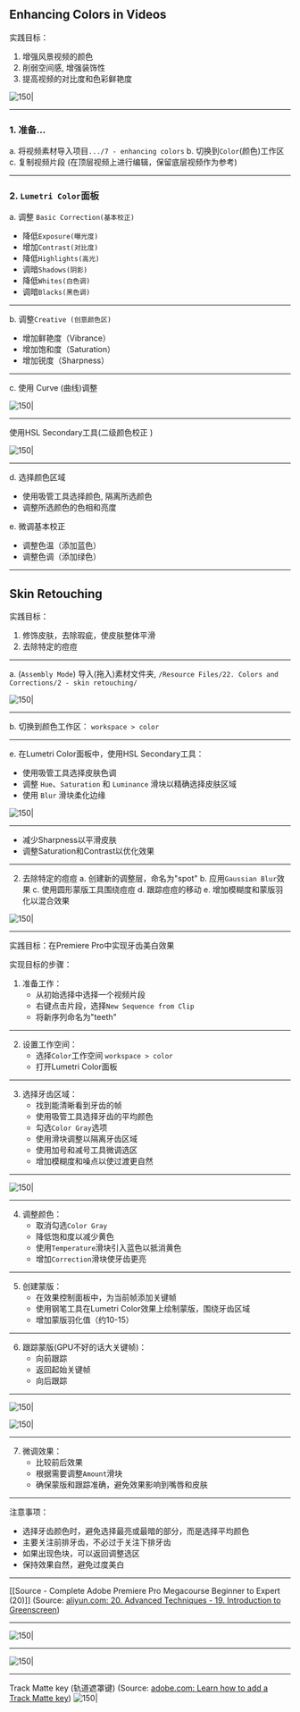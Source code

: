 


## Enhancing Colors in Videos

实践目标：
1. 增强风景视频的颜色
2. 削弱空间感, 增强装饰性
3. 提高视频的对比度和色彩鲜艳度

![150|](https://i.imgur.com/tEGIVjR.webp)

---


### 1. 准备...
   a. 将视频素材导入项目`.../7 - enhancing colors`
   b. 切换到`Color`(颜色)工作区
   c. 复制视频片段 (在顶层视频上进行编辑，保留底层视频作为参考)
   
---

### 2.   `Lumetri Color`面板

a. 调整 `Basic Correction(基本校正)`

  - 降低`Exposure(曝光度)`
  - 增加`Contrast(对比度)`
  - 降低`Highlights(高光)`
  - 调暗`Shadows(阴影)`
  - 降低`Whites(白色调)`
  - 调暗`Blacks(黑色调)`
---

b. 调整`Creative (创意颜色区)`
  - 增加鲜艳度（Vibrance）
  - 增加饱和度（Saturation）
  - 增加锐度（Sharpness）

---


c. 使用 Curve (曲线)调整

![150|](https://i.imgur.com/CNiZIMS.webp)

---


使用HSL Secondary工具(二级颜色校正 )


![150|](https://i.imgur.com/WvLfPUT.webp)


---
 d. 选择颜色区域
 - 使用吸管工具选择颜色, 隔离所选颜色
  - 调整所选颜色的色相和亮度

e. 微调基本校正
  - 调整色温（添加蓝色）
  - 调整色调（添加绿色）

---

## Skin Retouching

实践目标：
1. 修饰皮肤，去除瑕疵，使皮肤整体平滑
2. 去除特定的痘痘
---



   a. (`Assembly Mode`) 导入(拖入)素材文件夹, `/Resource Files/22. Colors and Corrections/2 - skin retouching/ `

![150|](https://i.imgur.com/Viyvc2v.webp)

---

b. 切换到颜色工作区： `workspace > color`

---

e. 在Lumetri Color面板中，使用HSL Secondary工具：
- 使用吸管工具选择皮肤色调
- 调整 `Hue`、`Saturation` 和 `Luminance` 滑块以精确选择皮肤区域
- 使用 `Blur` 滑块柔化边缘

![150|](https://i.imgur.com/5WuECME.webp)

---



- 减少Sharpness以平滑皮肤
- 调整Saturation和Contrast以优化效果

---



2. 去除特定的痘痘
   a. 创建新的调整层，命名为"spot"
   b. 应用`Gaussian Blur`效果
   c. 使用圆形蒙版工具围绕痘痘
   d. 跟踪痘痘的移动
   e. 增加模糊度和蒙版羽化以混合效果

![150|](https://i.imgur.com/eJue462.webp)

---


实践目标：在Premiere Pro中实现牙齿美白效果

实现目标的步骤：

1. 准备工作：
   - 从初始选择中选择一个视频片段
   - 右键点击片段，选择`New Sequence from Clip`
   - 将新序列命名为"teeth"


---

2. 设置工作空间：
   - 选择`Color`工作空间 `workspace > color`
   - 打开Lumetri Color面板

---


3. 选择牙齿区域：
   - 找到能清晰看到牙齿的帧
   - 使用吸管工具选择牙齿的平均颜色
   - 勾选`Color Gray`选项
   - 使用滑块调整以隔离牙齿区域
   - 使用加号和减号工具微调选区
   - 增加模糊度和噪点以使过渡更自然

---
![150|](https://i.imgur.com/BjmUKNH.webp)

---


4. 调整颜色：
   - 取消勾选`Color Gray`
   - 降低饱和度以减少黄色
   - 使用`Temperature`滑块引入蓝色以抵消黄色
   - 增加`Correction`滑块使牙齿更亮

---



5. 创建蒙版：
   - 在效果控制面板中，为当前帧添加关键帧
   - 使用钢笔工具在Lumetri Color效果上绘制蒙版，围绕牙齿区域
   - 增加蒙版羽化值（约10-15）

---

6. 跟踪蒙版(GPU不好的话大关键帧)：
   - 向前跟踪
   - 返回起始关键帧
   - 向后跟踪

---

![150|](https://i.imgur.com/aGvK31N.webp)

![150|](https://i.imgur.com/NvTmv4o.webp)

---


7. 微调效果：
   - 比较前后效果
   - 根据需要调整`Amount`滑块
   - 确保蒙版和跟踪准确，避免效果影响到嘴唇和皮肤

---

注意事项：
- 选择牙齿颜色时，避免选择最亮或最暗的部分，而是选择平均颜色
- 主要关注前排牙齿，不必过于关注下排牙齿
- 如果出现色块，可以返回调整选区
- 保持效果自然，避免过度美白

---



[[Source - Complete Adobe Premiere Pro Megacourse Beginner to Expert (20)]]
(Source:  [aliyun.com: 20. Advanced Techniques - 19. Introduction to Greenscreen](https://tingwu.aliyun.com/doc/transcripts/r28pn74z8avwn5mz))


---

![150|](https://i.imgur.com/hJeVLrd.webp)

---

![150|](https://i.imgur.com/Vz4Zfj1.webp)

---
Track Matte key (轨道遮罩键)
(Source:  [adobe.com: Learn how to add a Track Matte key](https://helpx.adobe.com/ph_fil/premiere-pro/how-to/add-track-matte-key.html))
![150|](https://i.imgur.com/OlewrXX.webp)



